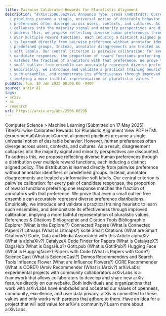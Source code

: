 ```yaml
---
title: Pairwise Calibrated Rewards for Pluralistic Alignment
description: "arXiv:2506.06298v1 Announce Type: cross \nAbstract: Current alignment\
  \ pipelines presume a single, universal notion of desirable behavior. However, human\
  \ preferences often diverge across users, contexts, and cultures. As a result, disagreement\
  \ collapses into the majority signal and minority perspectives are discounted. To\
  \ address this, we propose reflecting diverse human preferences through a distribution\
  \ over multiple reward functions, each inducing a distinct aligned policy. The distribution\
  \ is learned directly from pairwise preference without annotator identifiers or\
  \ predefined groups. Instead, annotator disagreements are treated as informative\
  \ soft labels. Our central criterion is pairwise calibration: for every pair of\
  \ candidate responses, the proportion of reward functions preferring one response\
  \ matches the fraction of annotators with that preference. We prove that even a\
  \ small outlier-free ensemble can accurately represent diverse preference distributions.\
  \ Empirically, we introduce and validate a practical training heuristic to learn\
  \ such ensembles, and demonstrate its effectiveness through improved calibration,\
  \ implying a more faithful representation of pluralistic values."
pubDate: Tue, 10 Jun 2025 00:00:00 -0400
source: arXiv AI
tags:
- arxiv
- ai
- research
url: https://arxiv.org/abs/2506.06298
---
```


Computer Science > Machine Learning
[Submitted on 17 May 2025]
Title:Pairwise Calibrated Rewards for Pluralistic Alignment
View PDF HTML (experimental)Abstract:Current alignment pipelines presume a single, universal notion of desirable behavior. However, human preferences often diverge across users, contexts, and cultures. As a result, disagreement collapses into the majority signal and minority perspectives are discounted. To address this, we propose reflecting diverse human preferences through a distribution over multiple reward functions, each inducing a distinct aligned policy. The distribution is learned directly from pairwise preference without annotator identifiers or predefined groups. Instead, annotator disagreements are treated as informative soft labels. Our central criterion is pairwise calibration: for every pair of candidate responses, the proportion of reward functions preferring one response matches the fraction of annotators with that preference. We prove that even a small outlier-free ensemble can accurately represent diverse preference distributions. Empirically, we introduce and validate a practical training heuristic to learn such ensembles, and demonstrate its effectiveness through improved calibration, implying a more faithful representation of pluralistic values.
References & Citations
Bibliographic and Citation Tools
Bibliographic Explorer (What is the Explorer?)
Connected Papers (What is Connected Papers?)
Litmaps (What is Litmaps?)
scite Smart Citations (What are Smart Citations?)
Code, Data and Media Associated with this Article
alphaXiv (What is alphaXiv?)
CatalyzeX Code Finder for Papers (What is CatalyzeX?)
DagsHub (What is DagsHub?)
Gotit.pub (What is GotitPub?)
Hugging Face (What is Huggingface?)
Papers with Code (What is Papers with Code?)
ScienceCast (What is ScienceCast?)
Demos
Recommenders and Search Tools
Influence Flower (What are Influence Flowers?)
CORE Recommender (What is CORE?)
IArxiv Recommender
(What is IArxiv?)
arXivLabs: experimental projects with community collaborators
arXivLabs is a framework that allows collaborators to develop and share new arXiv features directly on our website.
Both individuals and organizations that work with arXivLabs have embraced and accepted our values of openness, community, excellence, and user data privacy. arXiv is committed to these values and only works with partners that adhere to them.
Have an idea for a project that will add value for arXiv's community? Learn more about arXivLabs.